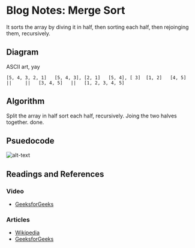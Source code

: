 # Blog Notes: Merge Sort
It sorts the array by diving it in half, then sorting each half, then rejoinging them, recursively.

## Diagram
ASCII art, yay

`[5, 4, 3, 2, 1]  
[5, 4, 3], [2, 1]  
[5, 4], [ 3]  [1, 2]  
[4, 5]   ||     ||  
    [3, 4, 5]   ||  
      [1, 2, 3, 4, 5]`

## Algorithm
Split the array in half
sort each half, recursively.
Joing the two halves together.
done.

## Psuedocode
![alt-text](https://i.imgur.com/2Mq6zGR.png)

## Readings and References
### Video
* [GeeksforGeeks](https://www.youtube.com/watch?v=JSceec-wEyw)
### Articles
* [Wikipedia](https://en.wikipedia.org/wiki/Merge_sort)
* [GeeksforGeeks](https://www.geeksforgeeks.org/merge-sort/)
